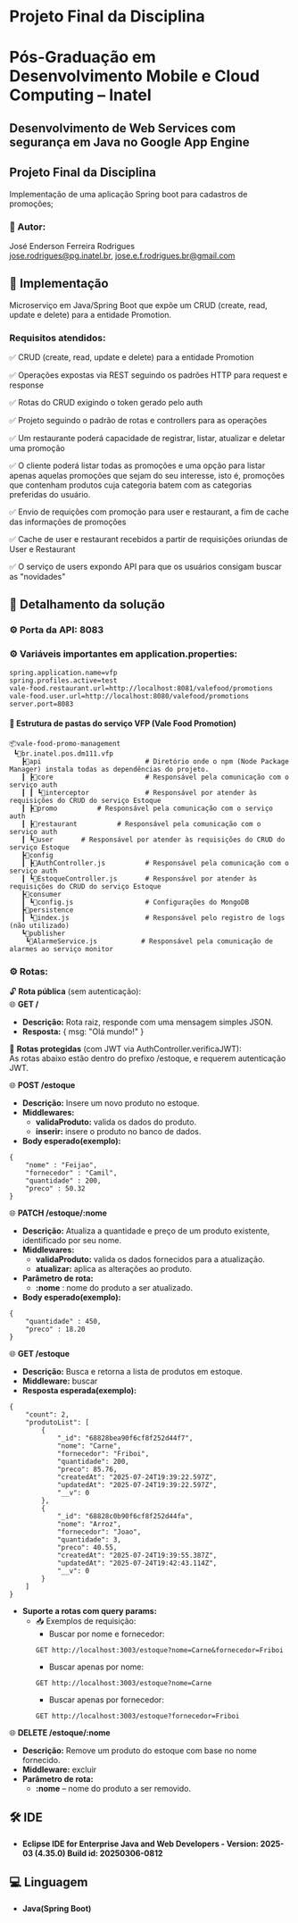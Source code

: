 # Projeto Final da Disciplina

# Pós-Graduação em Desenvolvimento Mobile e Cloud Computing – Inatel
## Desenvolvimento de Web Services com segurança em Java no Google App Engine

## Projeto Final da Disciplina
Implementação de uma aplicação Spring boot para cadastros de promoções;

### 👤 Autor: 
José Enderson Ferreira Rodrigues   
jose.rodrigues@pg.inatel.br, jose.e.f.rodrigues.br@gmail.com

## 📌 Implementação
Microserviço em Java/Spring Boot que expõe um CRUD (create, read, update e delete) para a entidade Promotion.

### Requisitos atendidos:
✅ CRUD (create, read, update e delete) para a entidade Promotion

✅ Operações expostas via REST seguindo os padrões HTTP para request e response

✅ Rotas do CRUD exigindo o token gerado pelo auth

✅ Projeto seguindo o padrão de rotas e controllers para as operações

✅ Um restaurante poderá capacidade de registrar, listar, atualizar e deletar uma promoção

✅ O cliente poderá listar todas as promoções e uma opção para listar apenas aquelas promoções que sejam do seu interesse, isto é, promoções que contenham produtos cuja categoria
batem com as categorias preferidas do usuário.

✅ Envio de requições com promoção para user e restaurant, a fim de cache das informações de promoções

✅ Cache de user e restaurant recebidos a partir de requisições oriundas de User e Restaurant 

✅ O serviço de users expondo API para que os usuários consigam buscar as "novidades"

## 📌 Detalhamento da solução

### ⚙️ Porta da API: 8083

### ⚙️ Variáveis importantes em application.properties:
```
spring.application.name=vfp
spring.profiles.active=test
vale-food.restaurant.url=http://localhost:8081/valefood/promotions
vale-food.user.url=http://localhost:8080/valefood/promotions
server.port=8083
```

#### 📂 Estrutura de pastas do serviço VFP (Vale Food Promotion)
```
📦vale-food-promo-management
 ┗📂br.inatel.pos.dm111.vfp
   ┣📂api                          # Diretório onde o npm (Node Package Manager) instala todas as dependências do projeto.
   ┃ ┣📂core                       # Responsável pela comunicação com o serviço auth
   ┃ ┃ ┗📂interceptor              # Responsável por atender às requisições do CRUD do serviço Estoque
   ┃ ┣📂promo          # Responsável pela comunicação com o serviço auth
   ┃ ┣📂restaurant          # Responsável pela comunicação com o serviço auth
   ┃ ┗📂user       # Responsável por atender às requisições do CRUD do serviço Estoque
   ┣📂config             		 
   ┃ ┣📜AuthController.js          # Responsável pela comunicação com o serviço auth
   ┃ ┗📜EstoqueController.js       # Responsável por atender às requisições do CRUD do serviço Estoque
   ┣📂consumer
   ┃ ┗📜config.js                  # Configurações do MongoDB
   ┣📂persistence                      
   ┃ ┗📜index.js                   # Responsável pelo registro de logs (não utilizado)
   ┗📂publisher           	 
    ┗📜AlarmeService.js           # Responsável pela comunicação de alarmes ao serviço monitor
```


### ⚙️ Rotas:
🔓 **Rota pública** (sem autenticação):  
🌐 **GET /**  
* **Descrição:** Rota raiz, responde com uma mensagem simples JSON.  
* **Resposta:** { msg: "Olá mundo!" }  

🔐 **Rotas protegidas** (com JWT via AuthController.verificaJWT):  
As rotas abaixo estão dentro do prefixo /estoque, e requerem autenticação JWT.  

🌐 **POST /estoque**  
* **Descrição:** Insere um novo produto no estoque.  
* **Middlewares:**
  * **validaProduto:** valida os dados do produto.
  * **inserir:** insere o produto no banco de dados.
* **Body esperado(exemplo):**
```
{
    "nome" : "Feijao",
    "fornecedor" : "Camil",
    "quantidade" : 200,
    "preco" : 50.32
}
```

🌐 **PATCH /estoque/:nome**  
* **Descrição:** Atualiza a quantidade e preço de um produto existente, identificado por seu nome.
* **Middlewares:**  
  * **validaProduto:** valida os dados fornecidos para a atualização.
  * **atualizar:** aplica as alterações ao produto.
* **Parâmetro de rota:**  
  * **:nome** : nome do produto a ser atualizado.  
* **Body esperado(exemplo):**
```
{
    "quantidade" : 450,
    "preco" : 18.20
}
```

🌐 **GET /estoque**
* **Descrição:** Busca e retorna a lista de produtos em estoque.
* **Middleware:** buscar
* **Resposta esperada(exemplo):**
```
{
    "count": 2,
    "produtoList": [
        {
            "_id": "68828bea90f6cf8f252d44f7",
            "nome": "Carne",
            "fornecedor": "Friboi",
            "quantidade": 200,
            "preco": 85.76,
            "createdAt": "2025-07-24T19:39:22.597Z",
            "updatedAt": "2025-07-24T19:39:22.597Z",
            "__v": 0
        },
        {
            "_id": "68828c0b90f6cf8f252d44fa",
            "nome": "Arroz",
            "fornecedor": "Joao",
            "quantidade": 3,
            "preco": 40.55,
            "createdAt": "2025-07-24T19:39:55.387Z",
            "updatedAt": "2025-07-24T19:42:43.114Z",
            "__v": 0
        }
    ]
}
```

* **Suporte a rotas com query params:**
  * 📥 Exemplos de requisição:
    * Buscar por nome e fornecedor:
    ```
    GET http://localhost:3003/estoque?nome=Carne&fornecedor=Friboi
    ```
    * Buscar apenas por nome:
    ```
    GET http://localhost:3003/estoque?nome=Carne
    ```
    * Buscar apenas por fornecedor:
    ```
    GET http://localhost:3003/estoque?fornecedor=Friboi
    ```
    
🌐 **DELETE /estoque/:nome**
* **Descrição:** Remove um produto do estoque com base no nome fornecido.
* **Middleware:** excluir
* **Parâmetro de rota:**
  * **:nome** – nome do produto a ser removido.        

## 🛠️ IDE
- **Eclipse IDE for Enterprise Java and Web Developers - Version: 2025-03 (4.35.0) Build id: 20250306-0812**

## 💻 Linguagem
- **Java(Spring Boot)**
